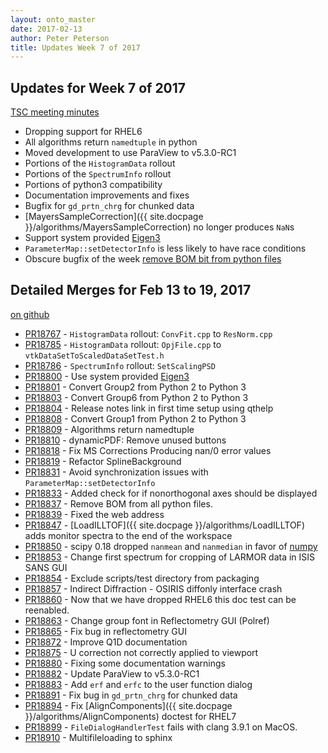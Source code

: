 ```yaml
---
layout: onto_master
date: 2017-02-13
author: Peter Peterson
title: Updates Week 7 of 2017
---
```

Updates for Week 7 of 2017
--------------------------

[TSC meeting minutes](https://github.com/mantidproject/documents/blob/master/Project-Management/TechnicalSteeringCommittee/meetings/2017/TSC-meeting-2017-02-14.md)

* Dropping support for RHEL6
* All algorithms return `namedtuple` in python
* Moved development to use ParaView to v5.3.0-RC1
* Portions of the `HistogramData` rollout
* Portions of the `SpectrumInfo` rollout
* Portions of python3 compatibility
* Documentation improvements and fixes
* Bugfix for `gd_prtn_chrg` for chunked data
* [MayersSampleCorrection]({{ site.docpage }}/algorithms/MayersSampleCorrection) no longer produces `NaN`s
* Support system provided [Eigen3](http://eigen.tuxfamily.org)
* `ParameterMap::setDetectorInfo` is less likely to have race conditions
* Obscure bugfix of the week [remove BOM bit from python files](https://github.com/mantidproject/mantid/pull/18837)

Detailed Merges for Feb 13 to 19, 2017
--------------------------------------
[on github](https://github.com/mantidproject/mantid/pulls?q=is%3Apr+merged%3A2017-02-14..2017-02-19)

* [PR18767](https://github.com/mantidproject/mantid/pull/18767) - `HistogramData` rollout: `ConvFit.cpp` to `ResNorm.cpp`
* [PR18785](https://github.com/mantidproject/mantid/pull/18785) - `HistogramData` rollout: `OpjFile.cpp` to `vtkDataSetToScaledDataSetTest.h`
* [PR18786](https://github.com/mantidproject/mantid/pull/18786) - `SpectrumInfo` rollout: `SetScalingPSD`
* [PR18800](https://github.com/mantidproject/mantid/pull/18800) - Use system provided [Eigen3](http://eigen.tuxfamily.org)
* [PR18801](https://github.com/mantidproject/mantid/pull/18801) - Convert Group2 from Python 2 to Python 3
* [PR18803](https://github.com/mantidproject/mantid/pull/18803) - Convert Group6 from Python 2 to Python 3
* [PR18804](https://github.com/mantidproject/mantid/pull/18804) - Release notes link in first time setup using qthelp
* [PR18808](https://github.com/mantidproject/mantid/pull/18808) - Convert Group1 from Python 2 to Python 3
* [PR18809](https://github.com/mantidproject/mantid/pull/18809) - Algorithms return namedtuple
* [PR18810](https://github.com/mantidproject/mantid/pull/18810) - dynamicPDF: Remove unused buttons
* [PR18818](https://github.com/mantidproject/mantid/pull/18818) - Fix MS Corrections Producing nan/0 error values
* [PR18819](https://github.com/mantidproject/mantid/pull/18819) - Refactor SplineBackground
* [PR18831](https://github.com/mantidproject/mantid/pull/18831) - Avoid synchronization issues with `ParameterMap::setDetectorInfo`
* [PR18833](https://github.com/mantidproject/mantid/pull/18833) - Added check for if nonorthogonal axes should be displayed
* [PR18837](https://github.com/mantidproject/mantid/pull/18837) - Remove BOM from all python files.
* [PR18839](https://github.com/mantidproject/mantid/pull/18839) - Fixed the web address
* [PR18847](https://github.com/mantidproject/mantid/pull/18847) - [LoadILLTOF]({{ site.docpage }}/algorithms/LoadILLTOF) adds monitor spectra to the end of the workspace
* [PR18850](https://github.com/mantidproject/mantid/pull/18850) - scipy 0.18 dropped `nanmean` and `nanmedian` in favor of [numpy](http://www.numpy.org/)
* [PR18853](https://github.com/mantidproject/mantid/pull/18853) - Change first spectrum for cropping of LARMOR data in ISIS SANS GUI
* [PR18854](https://github.com/mantidproject/mantid/pull/18854) - Exclude scripts/test directory from packaging
* [PR18857](https://github.com/mantidproject/mantid/pull/18857) - Indirect Diffraction - OSIRIS diffonly interface crash
* [PR18860](https://github.com/mantidproject/mantid/pull/18860) - Now that we have dropped RHEL6 this doc test can be reenabled.
* [PR18863](https://github.com/mantidproject/mantid/pull/18863) - Change group font in Reflectometry GUI (Polref)
* [PR18865](https://github.com/mantidproject/mantid/pull/18865) - Fix bug in reflectometry GUI
* [PR18872](https://github.com/mantidproject/mantid/pull/18872) - Improve Q1D documentation
* [PR18875](https://github.com/mantidproject/mantid/pull/18875) - U correction not correctly applied to viewport
* [PR18880](https://github.com/mantidproject/mantid/pull/18880) - Fixing some documentation warnings
* [PR18882](https://github.com/mantidproject/mantid/pull/18882) - Update ParaView to v5.3.0-RC1
* [PR18883](https://github.com/mantidproject/mantid/pull/18883) - Add `erf` and `erfc` to the user function dialog
* [PR18891](https://github.com/mantidproject/mantid/pull/18891) - Fix bug in `gd_prtn_chrg` for chunked data
* [PR18894](https://github.com/mantidproject/mantid/pull/18894) - Fix [AlignComponents]({{ site.docpage }}/algorithms/AlignComponents) doctest for RHEL7
* [PR18899](https://github.com/mantidproject/mantid/pull/18899) - `FileDialogHandlerTest` fails with clang 3.9.1 on MacOS.
* [PR18910](https://github.com/mantidproject/mantid/pull/18910) - Multifileloading to sphinx
